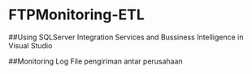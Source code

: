 # FTPMonitoring-ETL
##Using SQLServer Integration Services and Bussiness Intelligence in Visual Studio

##Monitoring Log File pengiriman antar perusahaan
